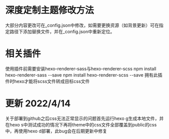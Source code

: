 # 深度定制主题修改方法
大部分内容更改可在_config.json中修改，如需要更换资源（如背景更新）可在指定路径下添加替换文件，并在_config.json中重新定位。

# 相关插件
使用插件前需要安装hexo-renderer-sass与hexo-renderer-scss
npm install hexo-renderer-sass --save
npm install hexo-renderer-scss --save
拥有此插件时hexo才能将scss文件转成目标css文件

# 更新 2022/4/14
关于部署到github之后css无法正常显示的问题首先运行hexo g生成本地文件，并在hexo s中测试成功的情况下再将theme中的css文件全部覆盖到public的css中，再使用hexo d部署，此bug会在后期更新中修复



